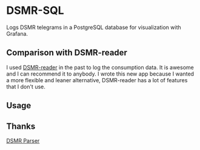 # DSMR-SQL

Logs DSMR telegrams in a PostgreSQL database for visualization with Grafana.

## Comparison with DSMR-reader

I used [DSMR-reader](https://github.com/dsmrreader/dsmr-reader)
in the past to log the consumption data.
It is awesome and I can recommend it to anybody.
I wrote this new app because I wanted a more flexible and leaner alternative, DSMR-reader
has a lot of features that I don't use.


## Usage


## Thanks

[DSMR Parser](https://github.com/ndokter/dsmr_parser)

